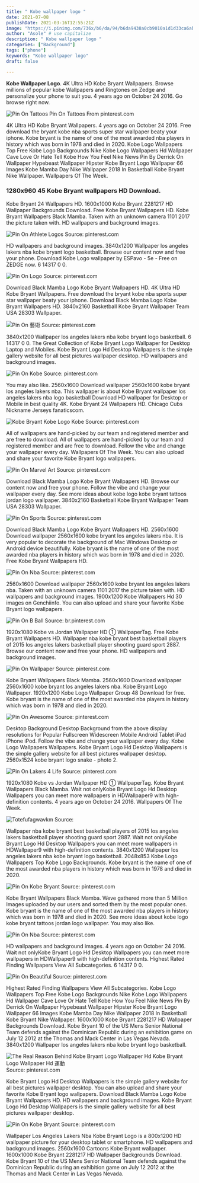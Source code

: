 ```yaml
---
title: " Kobe wallpaper logo "
date: 2021-07-08
publishDate: 2021-03-16T12:55:21Z
image: "https://i.pinimg.com/736x/b6/da/94/b6da9438a0cb9010a1d1d33ca6ab6cea.jpg"
author: "Asole" # use capitalize
description: " Kobe wallpaper logo "
categories: ["Background"]
tags: ["phone"]
keywords: "Kobe wallpaper logo"
draft: false

---
```



**Kobe Wallpaper Logo**. 4K Ultra HD Kobe Bryant Wallpapers. Browse millions of popular kobe Wallpapers and Ringtones on Zedge and personalize your phone to suit you. 4 years ago on October 24 2016. Go browse right now.

![Pin On Tattoos](https://i.pinimg.com/originals/03/29/7d/03297d31dea3162e1bc21fb3d7610791.jpg "Pin On Tattoos")
Pin On Tattoos From pinterest.com


4K Ultra HD Kobe Bryant Wallpapers. 4 years ago on October 24 2016. Free download the bryant kobe nba sports super star wallpaper beaty your iphone. Kobe bryant is the name of one of the most awarded nba players in history which was born in 1978 and died in 2020. Kobe Logo Wallpapers Top Free Kobe Logo Backgrounds Nike Kobe Logo Wallpapers Hd Wallpaper Cave Love Or Hate Tell Kobe How You Feel Nike News Pin By Derrick On Wallpaper Hypebeast Wallpaper Hipster Kobe Bryant Logo Wallpaper 66 Images Kobe Mamba Day Nike Wallpaper 2018 In Basketball Kobe Bryant Nike Wallpaper. Wallpapers Of The Week.

### 1280x960 45 Kobe Bryant wallpapers HD Download.

Kobe Bryant 24 Wallpapers HD. 1600x1000 Kobe Bryant 2281217 HD Wallpaper Backgrounds Download. Free Kobe Bryant Wallpapers HD. Kobe Bryant Wallpapers Black Mamba. Taken with an unknown camera 1101 2017 the picture taken with. HD wallpapers and background images.


![Pin On Athlete Logos](https://i.pinimg.com/736x/44/c1/b0/44c1b0f650326fd399e028b396bc50e0.jpg "Pin On Athlete Logos")
Source: pinterest.com

HD wallpapers and background images. 3840x1200 Wallpaper los angeles lakers nba kobe bryant logo basketball. Browse our content now and free your phone. Download Kobe Logo wallpaper by ESPavo - 5e - Free on ZEDGE now. 6 14317 0 0.

![Pin On Logo](https://i.pinimg.com/originals/7a/30/ae/7a30ae683d8302c9f991a87a52b41aa1.jpg "Pin On Logo")
Source: pinterest.com

Download Black Mamba Logo Kobe Bryant Wallpapers HD. 4K Ultra HD Kobe Bryant Wallpapers. Free download the bryant kobe nba sports super star wallpaper beaty your iphone. Download Black Mamba Logo Kobe Bryant Wallpapers HD. 3840x2160 Basketball Kobe Bryant Wallpaper Team USA 28303 Wallpaper.

![Pin On 藝術](https://i.pinimg.com/564x/da/24/e2/da24e2ae3d01191f4d4a1039081b6ec0.jpg "Pin On 藝術")
Source: pinterest.com

3840x1200 Wallpaper los angeles lakers nba kobe bryant logo basketball. 6 14317 0 0. The Great Collection of Kobe Bryant Logo Wallpaper for Desktop Laptop and Mobiles. Kobe Bryant Logo Hd Desktop Wallpapers is the simple gallery website for all best pictures wallpaper desktop. HD wallpapers and background images.

![Pin On Kobe](https://i.pinimg.com/originals/bb/8b/b1/bb8bb15b9ed5c51374a5b737ee399de8.jpg "Pin On Kobe")
Source: pinterest.com

You may also like. 2560x1600 Download wallpaper 2560x1600 kobe bryant los angeles lakers nba. This wallpaper is about Kobe Bryant wallpaper los angeles lakers nba logo basketball Download HD wallpaper for Desktop or Mobile in best quality 4K. Kobe Bryant 24 Wallpapers HD. Chicago Cubs Nickname Jerseys fanaticscom.

![Kobe Bryant Kobe Logo Kobe](https://i.pinimg.com/originals/64/46/ec/6446ecbad39f954ebf4e52094b30b6c7.jpg "Kobe Bryant Kobe Logo Kobe")
Source: pinterest.com

All of wallpapers are hand-picked by our team and registered member and are free to download. All of wallpapers are hand-picked by our team and registered member and are free to download. Follow the vibe and change your wallpaper every day. Wallpapers Of The Week. You can also upload and share your favorite Kobe Bryant logo wallpapers.

![Pin On Marvel Art](https://i.pinimg.com/originals/e9/9b/6e/e99b6e4fdeee36286b2738c8adae0748.jpg "Pin On Marvel Art")
Source: pinterest.com

Download Black Mamba Logo Kobe Bryant Wallpapers HD. Browse our content now and free your phone. Follow the vibe and change your wallpaper every day. See more ideas about kobe logo kobe bryant tattoos jordan logo wallpaper. 3840x2160 Basketball Kobe Bryant Wallpaper Team USA 28303 Wallpaper.

![Pin On Sports](https://i.pinimg.com/originals/b2/59/eb/b259eb75c0acebcb60c6abb7bd3d25ee.jpg "Pin On Sports")
Source: pinterest.com

Download Black Mamba Logo Kobe Bryant Wallpapers HD. 2560x1600 Download wallpaper 2560x1600 kobe bryant los angeles lakers nba. It is very popular to decorate the background of Mac Windows Desktop or Android device beautifully. Kobe bryant is the name of one of the most awarded nba players in history which was born in 1978 and died in 2020. Free Kobe Bryant Wallpapers HD.

![Pin On Nba](https://i.pinimg.com/originals/0c/f1/38/0cf138e0e4c98d4cfc6b870161596ff3.png "Pin On Nba")
Source: pinterest.com

2560x1600 Download wallpaper 2560x1600 kobe bryant los angeles lakers nba. Taken with an unknown camera 1101 2017 the picture taken with. HD wallpapers and background images. 1900x1200 Kobe Wallpapers Hd 30 images on Genchiinfo. You can also upload and share your favorite Kobe Bryant logo wallpapers.

![Pin On B Ball](https://i.pinimg.com/originals/15/63/1f/15631f703bec1680d590a18b6a8f03a2.jpg "Pin On B Ball")
Source: br.pinterest.com

1920x1080 Kobe vs Jordan Wallpaper HD ① WallpaperTag. Free Kobe Bryant Wallpapers HD. Wallpaper nba kobe bryant best basketball players of 2015 los angeles lakers basketball player shooting guard sport 2887. Browse our content now and free your phone. HD wallpapers and background images.

![Pin On Wallpaper](https://i.pinimg.com/originals/9e/e8/0d/9ee80d5656c9a24013adfe8f1eb33ee6.jpg "Pin On Wallpaper")
Source: pinterest.com

Kobe Bryant Wallpapers Black Mamba. 2560x1600 Download wallpaper 2560x1600 kobe bryant los angeles lakers nba. Kobe Bryant Logo Wallpaper. 1920x1200 Kobe Logo Wallpaper Group 48 Download for free. Kobe bryant is the name of one of the most awarded nba players in history which was born in 1978 and died in 2020.

![Pin On Awesome](https://i.pinimg.com/originals/4d/80/dc/4d80dc7636541336618462160051f41e.jpg "Pin On Awesome")
Source: pinterest.com

Desktop Background Desktop Background from the above display resolutions for Popular Fullscreen Widescreen Mobile Android Tablet iPad iPhone iPod. Follow the vibe and change your wallpaper every day. Kobe Logo Wallpapers Wallpapers. Kobe Bryant Logo Hd Desktop Wallpapers is the simple gallery website for all best pictures wallpaper desktop. 2560x1524 kobe bryant logo snake - photo 2.

![Pin On Lakers 4 Life](https://i.pinimg.com/564x/08/34/df/0834df979925743f8fc72dbcb5601b2c.jpg "Pin On Lakers 4 Life")
Source: pinterest.com

1920x1080 Kobe vs Jordan Wallpaper HD ① WallpaperTag. Kobe Bryant Wallpapers Black Mamba. Wait not onlyKobe Bryant Logo Hd Desktop Wallpapers you can meet more wallpapers in HDWallpaper9 with high-definition contents. 4 years ago on October 24 2016. Wallpapers Of The Week.

![Totefufagwavkm](https://i.pinimg.com/originals/1d/34/32/1d3432f63b7ab5809f046e13223ddc86.jpg "Totefufagwavkm")
Source: 

Wallpaper nba kobe bryant best basketball players of 2015 los angeles lakers basketball player shooting guard sport 2887. Wait not onlyKobe Bryant Logo Hd Desktop Wallpapers you can meet more wallpapers in HDWallpaper9 with high-definition contents. 3840x1200 Wallpaper los angeles lakers nba kobe bryant logo basketball. 2048x853 Kobe Logo Wallpapers Top Kobe Logo Backgrounds. Kobe bryant is the name of one of the most awarded nba players in history which was born in 1978 and died in 2020.

![Pin On Kobe Bryant](https://i.pinimg.com/originals/af/5a/e7/af5ae7f83032d007d6a7fea420253b0f.jpg "Pin On Kobe Bryant")
Source: pinterest.com

Kobe Bryant Wallpapers Black Mamba. Weve gathered more than 5 Million Images uploaded by our users and sorted them by the most popular ones. Kobe bryant is the name of one of the most awarded nba players in history which was born in 1978 and died in 2020. See more ideas about kobe logo kobe bryant tattoos jordan logo wallpaper. You may also like.

![Pin On Nba](https://i.pinimg.com/474x/96/a5/05/96a505636a0e39094c9e5bb199e5b815.jpg "Pin On Nba")
Source: pinterest.com

HD wallpapers and background images. 4 years ago on October 24 2016. Wait not onlyKobe Bryant Logo Hd Desktop Wallpapers you can meet more wallpapers in HDWallpaper9 with high-definition contents. Highest Rated Finding Wallpapers View All Subcategories. 6 14317 0 0.

![Pin On Beautiful](https://i.pinimg.com/originals/8f/75/b9/8f75b95664455010d4d3d24f3e9cacf3.jpg "Pin On Beautiful")
Source: pinterest.com

Highest Rated Finding Wallpapers View All Subcategories. Kobe Logo Wallpapers Top Free Kobe Logo Backgrounds Nike Kobe Logo Wallpapers Hd Wallpaper Cave Love Or Hate Tell Kobe How You Feel Nike News Pin By Derrick On Wallpaper Hypebeast Wallpaper Hipster Kobe Bryant Logo Wallpaper 66 Images Kobe Mamba Day Nike Wallpaper 2018 In Basketball Kobe Bryant Nike Wallpaper. 1600x1000 Kobe Bryant 2281217 HD Wallpaper Backgrounds Download. Kobe Bryant 10 of the US Mens Senior National Team defends against the Dominican Republic during an exhibition game on July 12 2012 at the Thomas and Mack Center in Las Vegas Nevada. 3840x1200 Wallpaper los angeles lakers nba kobe bryant logo basketball.

![The Real Reason Behind Kobe Bryant Logo Wallpaper Hd Kobe Bryant Logo Wallpaper Hd 運動](https://i.pinimg.com/736x/32/ef/cc/32efcc2d8abe912d75c3b2155f8c7731.jpg "The Real Reason Behind Kobe Bryant Logo Wallpaper Hd Kobe Bryant Logo Wallpaper Hd 運動")
Source: pinterest.com

Kobe Bryant Logo Hd Desktop Wallpapers is the simple gallery website for all best pictures wallpaper desktop. You can also upload and share your favorite Kobe Bryant logo wallpapers. Download Black Mamba Logo Kobe Bryant Wallpapers HD. HD wallpapers and background images. Kobe Bryant Logo Hd Desktop Wallpapers is the simple gallery website for all best pictures wallpaper desktop.

![Pin On Kobe Bryant](https://i.pinimg.com/736x/b6/da/94/b6da9438a0cb9010a1d1d33ca6ab6cea.jpg "Pin On Kobe Bryant")
Source: pinterest.com

Wallpaper Los Angeles Lakers Nba Kobe Bryant Logo is a 800x1200 HD wallpaper picture for your desktop tablet or smartphone. HD wallpapers and background images. 2560x1600 Cartoons Kobe Bryant wallpaper. 1600x1000 Kobe Bryant 2281217 HD Wallpaper Backgrounds Download. Kobe Bryant 10 of the US Mens Senior National Team defends against the Dominican Republic during an exhibition game on July 12 2012 at the Thomas and Mack Center in Las Vegas Nevada.


